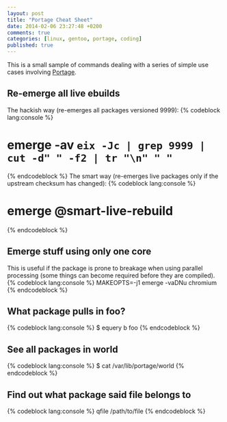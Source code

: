 ```yaml
---
layout: post
title: "Portage Cheat Sheet"
date: 2014-02-06 23:27:48 +0200
comments: true
categories: [linux, gentoo, portage, coding]
published: true
---
```


This is a small sample of commands dealing with a series of simple use cases involving [Portage](http://en.wikipedia.org/wiki/Portage_(software)).

<!-- more -->

## Re-emerge all live ebuilds
The hackish way (re-emerges all packages versioned 9999):
{% codeblock  lang:console %}
# emerge -av `eix -Jc | grep 9999 | cut -d" " -f2 | tr "\n" " "`
{% endcodeblock %}
The smart way (re-emerges live packages only if the upstream checksum has changed):
{% codeblock  lang:console %}
# emerge @smart-live-rebuild
{% endcodeblock %}

## Emerge stuff using only one core
This is useful if the package is prone to breakage when using parallel processing (some things can become required before they are compiled).
{% codeblock  lang:console %}
MAKEOPTS=-j1 emerge -vaDNu chromium 
{% endcodeblock %}

## What package pulls in foo?
{% codeblock  lang:console %}
$ equery b foo
{% endcodeblock %}

## See all packages in world 
{% codeblock  lang:console %}
$ cat /var/lib/portage/world 
{% endcodeblock %}

## Find out what package said file belongs to
{% codeblock  lang:console %}
qfile /path/to/file
{% endcodeblock %}
